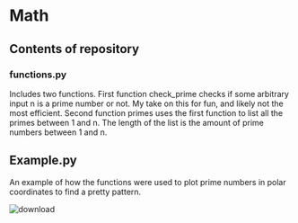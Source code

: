 # Math
## Contents of repository
### functions.py
Includes two functions. First function check_prime checks if some arbitrary input n is a prime number or not. My take on this for fun, and likely not the most efficient. Second function primes uses the first function to list all the primes between 1 and n. The length of the list is the amount of prime numbers between 1 and n.

## Example.py
An example of how the functions were used to plot prime numbers in polar coordinates to find a pretty pattern.

![download](https://github.com/FM-Ahmed/Math/assets/128718838/6a7ac197-f3c0-41c8-918c-dff15ea72dd9)
